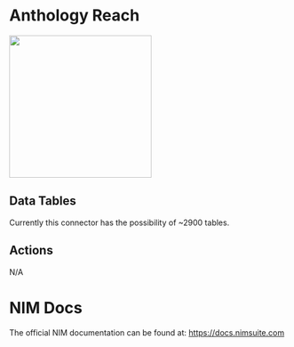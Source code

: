 # Anthology Reach
<img src="https://github.com/Tools4ever-NIM/NIM-System-REST-Anthology-HRMS/assets/24281600/cdbc3feb-31eb-46d0-ac7a-c57ac161c1a5](https://github.com/user-attachments/assets/7e94f1cc-2309-4f63-9429-c1b07118bcae" width="256px" />


## Data Tables
Currently this connector has the possibility of ~2900 tables.


## Actions
N/A

# NIM Docs
The official NIM documentation can be found at: https://docs.nimsuite.com
